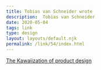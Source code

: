 ```yaml
---
title: Tobias van Schneider wrote
description:  Tobias van Schneider
date: 2020-05-04
tags: link
type: design
layout: layouts/default.njk
permalink: /link/54/index.html
---
```


[The Kawaiization of product design](https://vanschneider.com/the-kawaiization-of-product-design)

